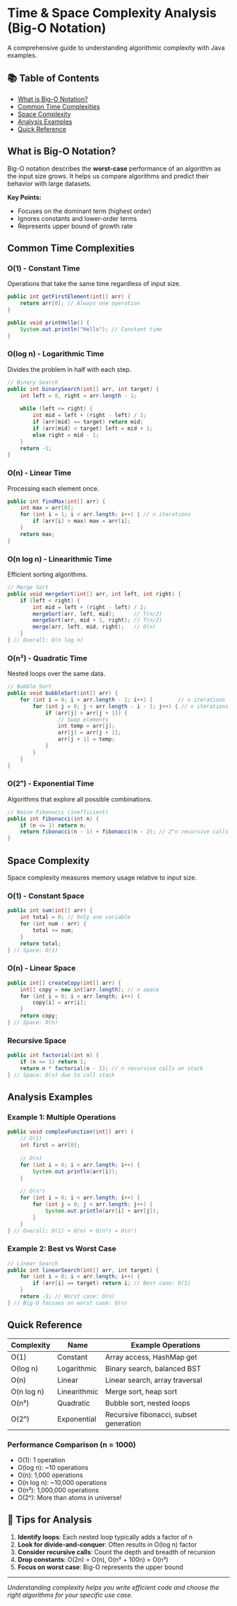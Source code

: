 # Time & Space Complexity Analysis (Big-O Notation)

A comprehensive guide to understanding algorithmic complexity with Java examples.

## 📚 Table of Contents
- [What is Big-O Notation?](#what-is-big-o-notation)
- [Common Time Complexities](#common-time-complexities)
- [Space Complexity](#space-complexity)
- [Analysis Examples](#analysis-examples)
- [Quick Reference](#quick-reference)

## What is Big-O Notation?

Big-O notation describes the **worst-case** performance of an algorithm as the input size grows. It helps us compare algorithms and predict their behavior with large datasets.

**Key Points:**
- Focuses on the dominant term (highest order)
- Ignores constants and lower-order terms
- Represents upper bound of growth rate

## Common Time Complexities

### O(1) - Constant Time
Operations that take the same time regardless of input size.

```java
public int getFirstElement(int[] arr) {
    return arr[0]; // Always one operation
}

public void printHello() {
    System.out.println("Hello"); // Constant time
}
```

### O(log n) - Logarithmic Time
Divides the problem in half with each step.

```java
// Binary Search
public int binarySearch(int[] arr, int target) {
    int left = 0, right = arr.length - 1;
    
    while (left <= right) {
        int mid = left + (right - left) / 2;
        if (arr[mid] == target) return mid;
        if (arr[mid] < target) left = mid + 1;
        else right = mid - 1;
    }
    return -1;
}
```

### O(n) - Linear Time
Processing each element once.

```java
public int findMax(int[] arr) {
    int max = arr[0];
    for (int i = 1; i < arr.length; i++) { // n iterations
        if (arr[i] > max) max = arr[i];
    }
    return max;
}
```

### O(n log n) - Linearithmic Time
Efficient sorting algorithms.

```java
// Merge Sort
public void mergeSort(int[] arr, int left, int right) {
    if (left < right) {
        int mid = left + (right - left) / 2;
        mergeSort(arr, left, mid);      // T(n/2)
        mergeSort(arr, mid + 1, right); // T(n/2)
        merge(arr, left, mid, right);   // O(n)
    }
} // Overall: O(n log n)
```

### O(n²) - Quadratic Time
Nested loops over the same data.

```java
// Bubble Sort
public void bubbleSort(int[] arr) {
    for (int i = 0; i < arr.length - 1; i++) {        // n iterations
        for (int j = 0; j < arr.length - i - 1; j++) { // n iterations
            if (arr[j] > arr[j + 1]) {
                // Swap elements
                int temp = arr[j];
                arr[j] = arr[j + 1];
                arr[j + 1] = temp;
            }
        }
    }
}
```

### O(2ⁿ) - Exponential Time
Algorithms that explore all possible combinations.

```java
// Naive Fibonacci (inefficient)
public int fibonacci(int n) {
    if (n <= 1) return n;
    return fibonacci(n - 1) + fibonacci(n - 2); // 2^n recursive calls
}
```

## Space Complexity

Space complexity measures memory usage relative to input size.

### O(1) - Constant Space
```java
public int sum(int[] arr) {
    int total = 0; // Only one variable
    for (int num : arr) {
        total += num;
    }
    return total;
} // Space: O(1)
```

### O(n) - Linear Space
```java
public int[] createCopy(int[] arr) {
    int[] copy = new int[arr.length]; // n space
    for (int i = 0; i < arr.length; i++) {
        copy[i] = arr[i];
    }
    return copy;
} // Space: O(n)
```

### Recursive Space
```java
public int factorial(int n) {
    if (n <= 1) return 1;
    return n * factorial(n - 1); // n recursive calls on stack
} // Space: O(n) due to call stack
```

## Analysis Examples

### Example 1: Multiple Operations
```java
public void complexFunction(int[] arr) {
    // O(1)
    int first = arr[0];
    
    // O(n)
    for (int i = 0; i < arr.length; i++) {
        System.out.println(arr[i]);
    }
    
    // O(n²)
    for (int i = 0; i < arr.length; i++) {
        for (int j = 0; j < arr.length; j++) {
            System.out.println(arr[i] + arr[j]);
        }
    }
} // Overall: O(1) + O(n) + O(n²) = O(n²)
```

### Example 2: Best vs Worst Case
```java
// Linear Search
public int linearSearch(int[] arr, int target) {
    for (int i = 0; i < arr.length; i++) {
        if (arr[i] == target) return i; // Best case: O(1)
    }
    return -1; // Worst case: O(n)
} // Big-O focuses on worst case: O(n)
```

## Quick Reference

| Complexity | Name | Example Operations |
|------------|------|-------------------|
| O(1) | Constant | Array access, HashMap get |
| O(log n) | Logarithmic | Binary search, balanced BST |
| O(n) | Linear | Linear search, array traversal |
| O(n log n) | Linearithmic | Merge sort, heap sort |
| O(n²) | Quadratic | Bubble sort, nested loops |
| O(2ⁿ) | Exponential | Recursive fibonacci, subset generation |

### Performance Comparison (n = 1000)
- O(1): 1 operation
- O(log n): ~10 operations  
- O(n): 1,000 operations
- O(n log n): ~10,000 operations
- O(n²): 1,000,000 operations
- O(2ⁿ): More than atoms in universe!

## 🎯 Tips for Analysis

1. **Identify loops**: Each nested loop typically adds a factor of n
2. **Look for divide-and-conquer**: Often results in O(log n) factor  
3. **Consider recursive calls**: Count the depth and breadth of recursion
4. **Drop constants**: O(2n) = O(n), O(n² + 100n) = O(n²)
5. **Focus on worst case**: Big-O represents the upper bound

---

*Understanding complexity helps you write efficient code and choose the right algorithms for your specific use case.*
